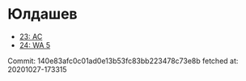 # Юлдашев
- [23: AC](23.md)
- [24: WA 5](24.md)

Commit: 140e83afc0c01ad0e13b53fc83bb223478c73e8b
 fetched at: 20201027-173315
